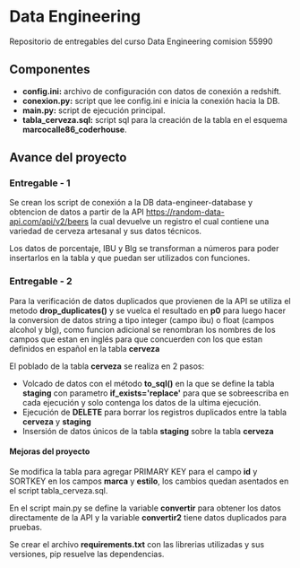 # Data Engineering
Repositorio de entregables del curso Data Engineering comision 55990

## Componentes
- **config.ini:** archivo de configuración con datos de conexión a redshift.
- **conexion.py:** script que lee config.ini e inicia la conexión hacia la DB.
- **main.py:** script de ejecución principal.
- **tabla_cerveza.sql:** script sql para la creación de la tabla en el esquema **marcocalle86_coderhouse**.

## Avance del proyecto
### Entregable - 1
Se crean los script de conexión a la DB data-engineer-database y obtencion de datos a partir de la API https://random-data-api.com/api/v2/beers la cual devuelve un registro el cual contiene una variedad de cerveza artesanal y sus datos técnicos.

Los datos de porcentaje, IBU y Blg se transforman a números para poder insertarlos en la tabla y que puedan ser utilizados con funciones.

### Entregable - 2
Para la verificación de datos duplicados que provienen de la API se utiliza el metodo **drop_duplicates()** y se vuelca el resultado en **p0** para luego hacer la conversion de datos string a tipo integer (campo ibu) o float (campos alcohol y blg), como funcion adicional se renombran los nombres de los campos que estan en inglés para que concuerden con los que estan definidos en español en la tabla **cerveza**

El poblado de la tabla **cerveza** se realiza en 2 pasos:
- Volcado de datos con el método **to_sql()** en la que se define la tabla **staging** con parametro **if_exists='replace'** para que se sobreescriba en cada ejecución y solo contenga los datos de la ultima ejecución.
- Ejecución de **DELETE** para borrar los registros duplicados entre la tabla **cerveza** y **staging**
- Insersión de datos únicos de la tabla **staging** sobre la tabla **cerveza**



#### Mejoras del proyecto
Se modifica la tabla para agregar PRIMARY KEY para el campo **id** y SORTKEY en los campos **marca** y **estilo**, los cambios quedan asentados en el script tabla_cerveza.sql.

En el script main.py se define la variable **convertir** para obtener los datos directamente de la API y la variable **convertir2** tiene datos duplicados para pruebas.


Se crear el archivo **requirements.txt** con las librerias utilizadas y sus versiones, pip resuelve las dependencias.

